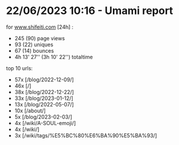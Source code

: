 # 22/06/2023 10:16 - Umami report
for www.shifeiti.com [24h] :

 - 245 (90) page views
 - 93 (22) uniques
 - 67 (14) bounces
 - 4h 13' 27'' (3h 10' 22'') totaltime


top 10 urls:
 - 57x [/blog/2022-12-09/]
 - 46x [/]
 - 38x [/blog/2022-12-22/]
 - 33x [/blog/2023-01-12/]
 - 13x [/blog/2022-05-07/]
 - 10x [/about/]
 - 5x [/blog/2023-02-03/]
 - 4x [/wiki/A-SOUL-emoji/]
 - 4x [/wiki/]
 - 3x [/wiki/tags/%E5%BC%80%E6%BA%90%E5%BA%93/]


